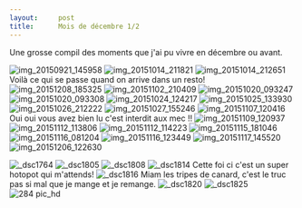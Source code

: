 ```yaml
---
layout:     post
title:      Mois de décembre 1/2
---
```


Une grosse compil des moments que j'ai pu vivre en décembre ou avant.


![img_20150921_145958](https://cloud.githubusercontent.com/assets/1808854/12073542/94aaecbe-b15e-11e5-8efa-72e9b06b4a96.jpg)
![img_20151014_211821](https://cloud.githubusercontent.com/assets/1808854/12073543/94ab5960-b15e-11e5-8899-dbcff44afa15.jpg)
![img_20151014_212651](https://cloud.githubusercontent.com/assets/1808854/12073544/94ac3ace-b15e-11e5-947e-86a024861e69.jpg)
Voilà ce qui se passe quand on arrive dans un resto!
![img_20151208_185325](https://cloud.githubusercontent.com/assets/1808854/12073546/94b28654-b15e-11e5-8ce7-f9801aa9bf7b.jpg)
![img_20151102_210409](https://cloud.githubusercontent.com/assets/1808854/12073557/951f3a60-b15e-11e5-9fd9-0ef8b72e8cbe.jpg)
![img_20151020_093247](https://cloud.githubusercontent.com/assets/1808854/12073549/94e2c918-b15e-11e5-90ad-e659ef75c822.jpg)
![img_20151020_093308](https://cloud.githubusercontent.com/assets/1808854/12073547/94e189c2-b15e-11e5-88f1-b5a5bca1cbca.jpg)
![img_20151024_124217](https://cloud.githubusercontent.com/assets/1808854/12073548/94e2c350-b15e-11e5-8323-2acf4d294aab.jpg)
![img_20151025_133930](https://cloud.githubusercontent.com/assets/1808854/12073550/94e3a608-b15e-11e5-91d0-d2c4af05d15b.jpg)
![img_20151026_212222](https://cloud.githubusercontent.com/assets/1808854/12073551/94e5fc8c-b15e-11e5-8159-4adf4fda3ebd.jpg)
![img_20151027_155246](https://cloud.githubusercontent.com/assets/1808854/12073552/94ea55ac-b15e-11e5-9a90-b60c349e7491.jpg)
![img_20151107_120416](https://cloud.githubusercontent.com/assets/1808854/12073553/951874aa-b15e-11e5-99f0-4435bccbe507.jpg)
<br>Oui oui vous avez bien lu c'est interdit aux mec !!
![img_20151109_120937](https://cloud.githubusercontent.com/assets/1808854/12073554/951abad0-b15e-11e5-895e-a81acb36d4c4.jpg)
![img_20151112_113806](https://cloud.githubusercontent.com/assets/1808854/12073555/951cbc86-b15e-11e5-97d3-174d11cb8d7c.jpg)
![img_20151112_114223](https://cloud.githubusercontent.com/assets/1808854/12073556/951cf0de-b15e-11e5-855d-7333aea59fe9.jpg)
![img_20151115_181046](https://cloud.githubusercontent.com/assets/1808854/12073558/9524084c-b15e-11e5-9746-03cf0641a25a.jpg)
![img_20151116_081204](https://cloud.githubusercontent.com/assets/1808854/12073559/954e5494-b15e-11e5-8167-6a0070965c3c.jpg)
![img_20151116_123449](https://cloud.githubusercontent.com/assets/1808854/12073560/955245c2-b15e-11e5-8b2e-1ba39f8d8392.jpg)
![img_20151117_145520](https://cloud.githubusercontent.com/assets/1808854/12073562/95550ece-b15e-11e5-9e76-bee8fee1d7dc.jpg)
![img_20151206_122630](https://cloud.githubusercontent.com/assets/1808854/12073563/95559d3a-b15e-11e5-9fe3-eb3284096d38.jpg)

![_dsc1764](https://cloud.githubusercontent.com/assets/1808854/12073535/947117aa-b15e-11e5-9744-95de3ce142c3.jpg)
![_dsc1805](https://cloud.githubusercontent.com/assets/1808854/12073538/94748d40-b15e-11e5-8852-eb6e2d78dcb9.jpg)
![_dsc1808](https://cloud.githubusercontent.com/assets/1808854/12073536/9473c8a6-b15e-11e5-847b-fdad80043273.jpg)
![_dsc1814](https://cloud.githubusercontent.com/assets/1808854/12073539/947609cc-b15e-11e5-9090-c4687d7d4e70.jpg)
Cette foi ci c'est un super hotopot qui m'attends!
![_dsc1816](https://cloud.githubusercontent.com/assets/1808854/12073537/9473d3aa-b15e-11e5-8442-e0fd287cf3fc.jpg)
Miam les tripes de canard, c'est le truc pas si mal que je mange et je remange.
![_dsc1820](https://cloud.githubusercontent.com/assets/1808854/12073540/947941c8-b15e-11e5-8de0-7f8790d57136.jpg)
![_dsc1825](https://cloud.githubusercontent.com/assets/1808854/12073541/94a9f3cc-b15e-11e5-9e0e-3694834e0345.jpg)
![284 pic_hd](https://cloud.githubusercontent.com/assets/1808854/12073545/94ae1bdc-b15e-11e5-80a6-f3850013ac9e.jpg)
